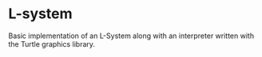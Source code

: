 # L-system
Basic implementation of an L-System along with an interpreter written with the Turtle graphics library.
